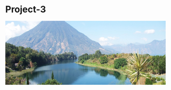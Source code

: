 # Project-3

<p align="center">
    <img width="800" height="200" src="images/guatemala.jpg">
         </p>